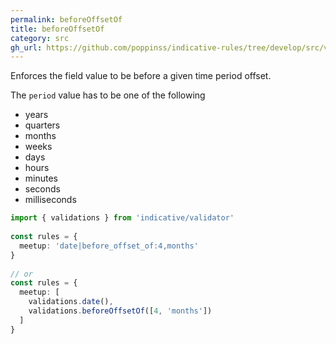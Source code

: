 ```yaml
---
permalink: beforeOffsetOf
title: beforeOffsetOf
category: src
gh_url: https://github.com/poppinss/indicative-rules/tree/develop/src/validations/date-string/beforeOffsetOf.ts
---
```


Enforces the field value to be before a given time period offset.
 
The `period` value has to be one of the following
 
- years
- quarters
- months
- weeks
- days
- hours
- minutes
- seconds
- milliseconds
 
```ts
import { validations } from 'indicative/validator'
 
const rules = {
  meetup: 'date|before_offset_of:4,months'
}
 
// or
const rules = {
  meetup: [
    validations.date(),
    validations.beforeOffsetOf([4, 'months'])
  ]
}
```